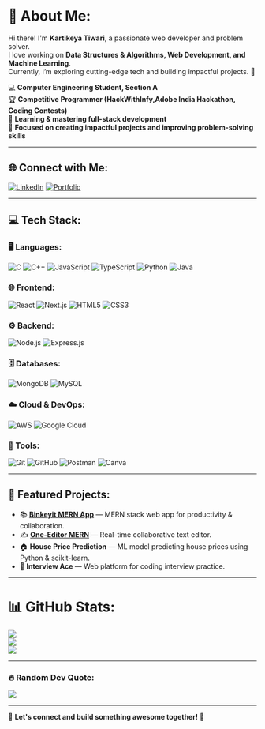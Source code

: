# 💫 About Me:
Hi there! I'm **Kartikeya Tiwari**, a passionate web developer and problem solver.  
I love working on **Data Structures & Algorithms, Web Development, and Machine Learning**.  
Currently, I’m exploring cutting-edge tech and building impactful projects. 🚀

💻 **Computer Engineering Student, Section A**  
🏆 **Competitive Programmer (HackWithInfy,Adobe India Hackathon, Coding Contests)**  
🌱 **Learning & mastering full-stack development**  
🎯 **Focused on creating impactful projects and improving problem-solving skills**  

---

## 🌐 Connect with Me:
[![LinkedIn](https://img.shields.io/badge/LinkedIn-%230077B5.svg?style=for-the-badge&logo=linkedin&logoColor=white)](https://www.linkedin.com/in/kartikeya-tiwari-776a8027a/)
[![Portfolio](https://img.shields.io/badge/Portfolio-%23000000.svg?style=for-the-badge&logo=About.me&logoColor=white)](https://portfolio-kappa-rouge-aev1drrcwi.vercel.app/)

---

## 💻 Tech Stack:
### 🖥️ Languages:
![C](https://img.shields.io/badge/C-%2300599C.svg?style=for-the-badge&logo=c&logoColor=white)
![C++](https://img.shields.io/badge/C++-%2300599C.svg?style=for-the-badge&logo=c%2B%2B&logoColor=white)
![JavaScript](https://img.shields.io/badge/JavaScript-F7DF1E.svg?style=for-the-badge&logo=javascript&logoColor=black)
![TypeScript](https://img.shields.io/badge/TypeScript-3178C6.svg?style=for-the-badge&logo=typescript&logoColor=white)
![Python](https://img.shields.io/badge/Python-3776AB.svg?style=for-the-badge&logo=python&logoColor=white)
![Java](https://img.shields.io/badge/Java-%23ED8B00.svg?style=for-the-badge&logo=openjdk&logoColor=white)

### 🌐 Frontend:
![React](https://img.shields.io/badge/React-20232A.svg?style=for-the-badge&logo=react&logoColor=61DAFB)
![Next.js](https://img.shields.io/badge/Next-black?style=for-the-badge&logo=next.js&logoColor=white)
![HTML5](https://img.shields.io/badge/HTML5-E34F26.svg?style=for-the-badge&logo=html5&logoColor=white)
![CSS3](https://img.shields.io/badge/CSS3-1572B6.svg?style=for-the-badge&logo=css3&logoColor=white)

### ⚙️ Backend:
![Node.js](https://img.shields.io/badge/Node.js-339933.svg?style=for-the-badge&logo=nodedotjs&logoColor=white)
![Express.js](https://img.shields.io/badge/Express.js-404d59.svg?style=for-the-badge)

### 🗄️ Databases:
![MongoDB](https://img.shields.io/badge/MongoDB-4ea94b.svg?style=for-the-badge&logo=mongodb&logoColor=white)
![MySQL](https://img.shields.io/badge/MySQL-4479A1.svg?style=for-the-badge&logo=mysql&logoColor=white)

### ☁️ Cloud & DevOps:
![AWS](https://img.shields.io/badge/AWS-FF9900.svg?style=for-the-badge&logo=amazon-aws&logoColor=white)
![Google Cloud](https://img.shields.io/badge/Google%20Cloud-4285F4.svg?style=for-the-badge&logo=google-cloud&logoColor=white)

### 🎨 Tools:
![Git](https://img.shields.io/badge/Git-F05032.svg?style=for-the-badge&logo=git&logoColor=white)
![GitHub](https://img.shields.io/badge/GitHub-181717.svg?style=for-the-badge&logo=github&logoColor=white)
![Postman](https://img.shields.io/badge/Postman-FF6C37.svg?style=for-the-badge&logo=postman&logoColor=white)
![Canva](https://img.shields.io/badge/Canva-00C4CC.svg?style=for-the-badge&logo=canva&logoColor=white)

---

## 🚀 Featured Projects:
- 📚 [**Binkeyit MERN App**](https://binkeyit-mern-eqtc.vercel.app/) — MERN stack web app for productivity & collaboration.  
- ✍️ [**One-Editor MERN**](https://one-editor-mern-8cd3.vercel.app/) — Real-time collaborative text editor.  
- 🏠 **House Price Prediction** — ML model predicting house prices using Python & scikit-learn.  
- 🎯 **Interview Ace** — Web platform for coding interview practice.  

---

# 📊 GitHub Stats:
![](https://github-readme-stats.vercel.app/api?username=kartikeya-24&theme=omni&hide_border=false&include_all_commits=false&count_private=false)<br/>
![](https://github-readme-streak-stats.herokuapp.com/?user=kartikeya-24&theme=omni&hide_border=false)<br/>
![](https://github-readme-stats.vercel.app/api/top-langs/?username=kartikeya-24&theme=omni&hide_border=false&include_all_commits=false&count_private=false&layout=compact)

---

### 🔥 Random Dev Quote:
![](https://quotes-github-readme.vercel.app/api?type=horizontal&theme=radical)

---
🚀 **Let's connect and build something awesome together!** 🎯
